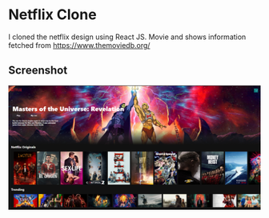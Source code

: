 # Netflix Clone

I cloned the netflix design using React JS.
Movie and shows information fetched from https://www.themoviedb.org/

## Screenshot

![screenshot.png](public/screenshot.png)
